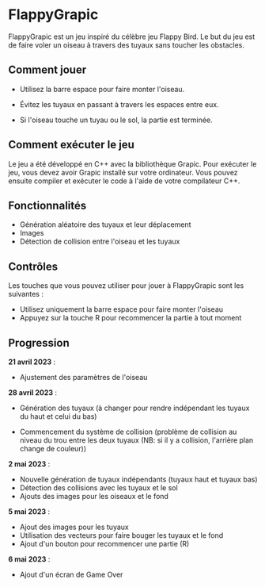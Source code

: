 # FlappyGrapic

FlappyGrapic est un jeu inspiré du célèbre jeu Flappy Bird. Le but du jeu est de faire voler un oiseau à travers des tuyaux sans toucher les obstacles.

## Comment jouer

- Utilisez la barre espace pour faire monter l'oiseau.

- Évitez les tuyaux en passant à travers les espaces entre eux.

- Si l'oiseau touche un tuyau ou le sol, la partie est terminée.

## Comment exécuter le jeu

Le jeu a été développé en C++ avec la bibliothèque Grapic. Pour exécuter le jeu, vous devez avoir Grapic installé sur votre ordinateur. Vous pouvez ensuite compiler et exécuter le code à l'aide de votre compilateur C++.

## Fonctionnalités
 
- Génération aléatoire des tuyaux et leur déplacement
- Images
- Détection de collision entre l'oiseau et les tuyaux

## Contrôles

Les touches que vous pouvez utiliser pour jouer à FlappyGrapic sont les suivantes :
- Utilisez uniquement la barre espace pour faire monter l'oiseau
- Appuyez sur la touche R pour recommencer la partie à tout moment

## Progression

**21 avril 2023** :
- Ajustement des paramètres de l'oiseau

**28 avril 2023** :
  
- Génération des tuyaux (à changer pour rendre indépendant les tuyaux du haut et celui du bas)

- Commencement du système de collision (problème de collision au niveau du trou entre les deux tuyaux (NB: si il y a collision, l'arrière plan change de couleur))

**2 mai 2023** :

- Nouvelle génération de tuyaux indépendants (tuyaux haut et tuyaux bas)
- Détection des collisions avec les tuyaux et le sol
- Ajouts des images pour les oiseaux et le fond

**5 mai 2023** :
- Ajout des images pour les tuyaux
- Utilisation des vecteurs pour faire bouger les tuyaux et le fond
- Ajout d'un bouton pour recommencer une partie (R)

**6 mai 2023** :
- Ajout d'un écran de Game Over

